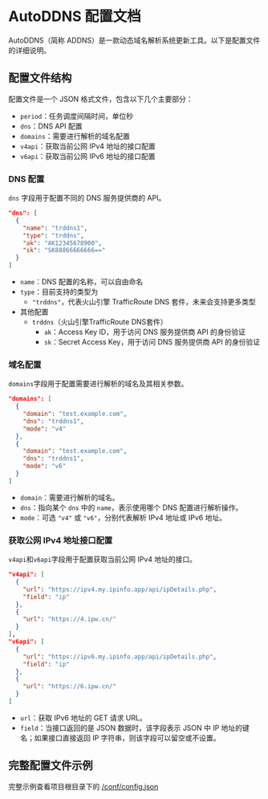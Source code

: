 # AutoDDNS 配置文档

AutoDDNS（简称 ADDNS）是一款动态域名解析系统更新工具。以下是配置文件的详细说明。

## 配置文件结构

配置文件是一个 JSON 格式文件，包含以下几个主要部分：

- `period`：任务调度间隔时间，单位秒
- `dns`：DNS API 配置
- `domains`：需要进行解析的域名配置
- `v4api`：获取当前公网 IPv4 地址的接口配置
- `v6api`：获取当前公网 IPv6 地址的接口配置

### DNS 配置

`dns` 字段用于配置不同的 DNS 服务提供商的 API。

```json
"dns": [
  {
    "name": "trddns1",
    "type": "trddns",
    "ak": "AK12345678900",
    "sk": "SK88866666666=="
  }
]
```

- `name`：DNS 配置的名称，可以自由命名
- `type`：目前支持的类型为 
  - `"trddns"`，代表火山引擎 TrafficRoute DNS 套件，未来会支持更多类型
- 其他配置
  - `trddns`（火山引擎TrafficRoute DNS套件）
    - `ak`：Access Key ID，用于访问 DNS 服务提供商 API 的身份验证
    - `sk`：Secret Access Key，用于访问 DNS 服务提供商 API 的身份验证

### 域名配置

`domains`字段用于配置需要进行解析的域名及其相关参数。

```json
"domains": [
  {
    "domain": "test.example.com",
    "dns": "trddns1",
    "mode": "v4"
  },
  {
    "domain": "test.example.com",
    "dns": "trddns1",
    "mode": "v6"
  }
]
```

- `domain`：需要进行解析的域名。
- `dns`：指向某个 `dns` 中的 `name`，表示使用哪个 DNS 配置进行解析操作。
- `mode`：可选 `"v4"` 或 `"v6"`，分别代表解析 IPv4 地址或 IPv6 地址。

### 获取公网 IPv4 地址接口配置

`v4api`和`v6api`字段用于配置获取当前公网 IPv4 地址的接口。

```json
"v4api": [
  {
    "url": "https://ipv4.my.ipinfo.app/api/ipDetails.php",
    "field": "ip"
  },
  {
    "url": "https://4.ipw.cn/"
  }
],
"v6api": [
  {
    "url": "https://ipv6.my.ipinfo.app/api/ipDetails.php",
    "field": "ip"
  },
  {
    "url": "https://6.ipw.cn/"
  }
]
```

- `url`：获取 IPv6 地址的 GET 请求 URL。
- `field`：当接口返回的是 JSON 数据时，该字段表示 JSON 中 IP 地址的键名；如果接口直接返回 IP 字符串，则该字段可以留空或不设置。

## 完整配置文件示例

完整示例查看项目根目录下的 [/conf/config.json](/conf/config.json)

